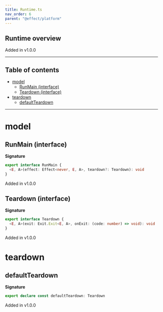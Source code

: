 ```yaml
---
title: Runtime.ts
nav_order: 6
parent: "@effect/platform"
---
```


## Runtime overview

Added in v1.0.0

---

<h2 class="text-delta">Table of contents</h2>

- [model](#model)
  - [RunMain (interface)](#runmain-interface)
  - [Teardown (interface)](#teardown-interface)
- [teardown](#teardown)
  - [defaultTeardown](#defaultteardown)

---

# model

## RunMain (interface)

**Signature**

```ts
export interface RunMain {
  <E, A>(effect: Effect<never, E, A>, teardown?: Teardown): void
}
```

Added in v1.0.0

## Teardown (interface)

**Signature**

```ts
export interface Teardown {
  <E, A>(exit: Exit.Exit<E, A>, onExit: (code: number) => void): void
}
```

Added in v1.0.0

# teardown

## defaultTeardown

**Signature**

```ts
export declare const defaultTeardown: Teardown
```

Added in v1.0.0
